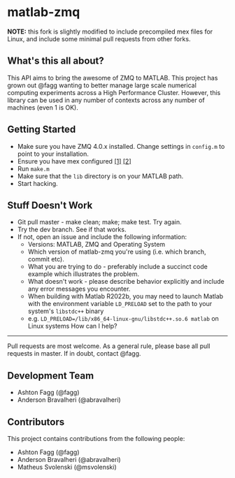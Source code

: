 matlab-zmq
==========

**NOTE:** this fork is slightly modified to include precompiled mex files for Linux, and include some minimal pull requests from other forks.

What's this all about?
----------------------

This API aims to bring the awesome of ZMQ to MATLAB. This project has grown out @fagg wanting to
better manage large scale numerical computing experiments across a High Performance Cluster. However,
this library can be used in any number of contexts across any number of machines (even 1 is OK).


Getting Started
---------------
+ Make sure you have ZMQ 4.0.x installed. Change settings in `config.m` to point to your installation.
+ Ensure you have mex configured [[1]](http://www.mathworks.com/help/matlab/matlab_external/what-you-need-to-build-mex-files.html) [[2]](http://www.mathworks.com/support/compilers/R2014b/index.html)
+ Run `make.m`
+ Make sure that the `lib` directory is on your MATLAB path.
+ Start hacking.

Stuff Doesn't Work
------------------

- Git pull master - make clean; make; make test. Try again.
- Try the dev branch. See if that works.
- If not, open an issue and include the following information:
  - Versions: MATLAB, ZMQ and Operating System
  - Which version of matlab-zmq you're using (i.e. which branch, commit etc).
  - What you are trying to do - preferably include a succinct code example which illustrates the problem.
  - What doesn't work - please describe behavior explicitly and include any error messages you encounter.
  - When building with Matlab R2022b, you may need to launch Matlab with the environment variable `LD_PRELOAD` set to the path to your system's `libstdc++` binary
  - e.g. `LD_PRELOAD=/lib/x86_64-linux-gnu/libstdc++.so.6 matlab` on Linux systems
How can I help?
-----------

Pull requests are most welcome. As a general rule, please base all pull requests in master. If in doubt, contact @fagg.

Development Team
-----------------------

- Ashton Fagg (@fagg)
- Anderson Bravalheri (@abravalheri)

Contributors
------------

This project contains contributions from the following people: 

- Ashton Fagg (@fagg)
- Anderson Bravalheri (@abravalheri)
- Matheus Svolenski (@msvolenski)

